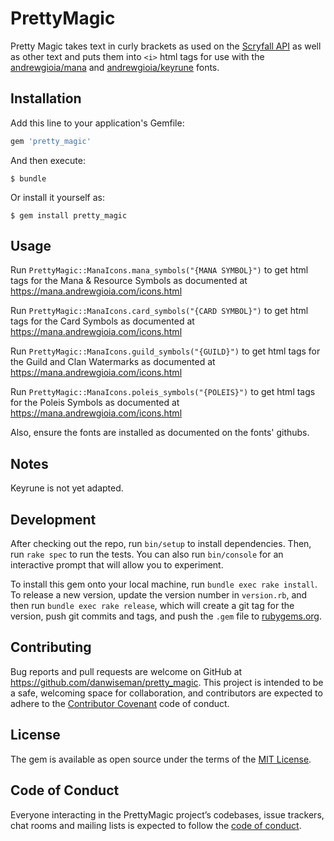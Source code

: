 # PrettyMagic

Pretty Magic takes text in curly brackets as used on the [Scryfall API](https://scryfall.com/docs/api/colors) as well as other text 
and puts them into `<i>` html tags for use with the [andrewgioia/mana](https://github.com/andrewgioia/mana) and [andrewgioia/keyrune](https://github.com/andrewgioia/keyrune) fonts.

## Installation

Add this line to your application's Gemfile:

```ruby
gem 'pretty_magic'
```

And then execute:

    $ bundle

Or install it yourself as:

    $ gem install pretty_magic

## Usage

Run `PrettyMagic::ManaIcons.mana_symbols("{MANA SYMBOL}")` to get html tags for the Mana & Resource Symbols as documented at https://mana.andrewgioia.com/icons.html

Run `PrettyMagic::ManaIcons.card_symbols("{CARD SYMBOL}")` to get html tags for the Card Symbols as documented at https://mana.andrewgioia.com/icons.html

Run `PrettyMagic::ManaIcons.guild_symbols("{GUILD}")` to get html tags for the Guild and Clan Watermarks as documented at https://mana.andrewgioia.com/icons.html

Run `PrettyMagic::ManaIcons.poleis_symbols("{POLEIS}")` to get html tags for the Poleis Symbols as documented at https://mana.andrewgioia.com/icons.html

Also, ensure the fonts are installed as documented on the fonts' githubs.

## Notes

Keyrune is not yet adapted.

## Development

After checking out the repo, run `bin/setup` to install dependencies. Then, run `rake spec` to run the tests. You can also run `bin/console` 
for an interactive prompt that will allow you to experiment.

To install this gem onto your local machine, run `bundle exec rake install`. To release a new version, update the version number in `version.rb`, 
and then run `bundle exec rake release`, which will create a git tag for the version, push git commits and tags, and push the `.gem` file 
to [rubygems.org](https://rubygems.org).

## Contributing

Bug reports and pull requests are welcome on GitHub at https://github.com/danwiseman/pretty_magic. This project is intended to be a safe, welcoming 
space for collaboration, and contributors are expected to adhere to the [Contributor Covenant](http://contributor-covenant.org) code of conduct.

## License

The gem is available as open source under the terms of the [MIT License](https://opensource.org/licenses/MIT).

## Code of Conduct

Everyone interacting in the PrettyMagic project’s codebases, issue trackers, chat rooms and mailing lists is expected to follow 
the [code of conduct](https://github.com/danwiseman/pretty_magic/blob/master/CODE_OF_CONDUCT.md).
